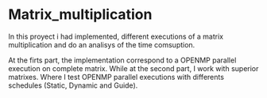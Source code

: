 # Matrix_multiplication

In this proyect i had implemented, different executions of a matrix multiplication and do an analisys of the time comsuption.

At the firts part, the implementation correspond to a OPENMP parallel execution on complete matrix. While at the second part, I work with superior matrixes. Where I test OPENMP parallel executions with differents schedules (Static, Dynamic and Guide). 
